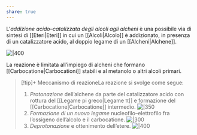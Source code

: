 ```yaml
---
share: true
---
```

L’*addizione acido–catalizzata degli alcoli agli alcheni* è una possibile via di sintesi di [[Eteri|Eteri]] in cui un [[Alcoli|Alcolo]] è addizionato, in presenza di un catalizzatore acido, al doppio legame di un [[Alcheni|Alchene]].

![|400](950b682e295c8d525715b93030b7764a_MD5%201.png)

La reazione è limitata all’impiego di alcheni che formano [[Carbocatione|Carbocationi]] stabili e al metanolo o altri alcoli primari.

> [!tip]+ Meccanismo di reazioneLa reazione si svolge come segue:
> 1. *Protonazione* dell’alchene da parte del catalizzatore acido con rottura del [[Legame pi greco|Legame π]] e formazione del [[Carbocatione|Carbocatione]] intermedio.
>    ![|350](748437627dd850ba30e39e791c7d5969_MD5%201.png)
> 2. *Formazione di un nuovo legame* nucleofilo–elettrofilo fra l’ossigeno dell’alcolo e il carbocatione.
>    ![|300](f2f41f578eadda0f908c54d1d4b4ecf4_MD5%201.png)
> 3. *Deprotonazione* e ottenimento dell’etere.
>    ![|400](f132df73e3bc34d4ea4008f86ba59795_MD5%201.png)